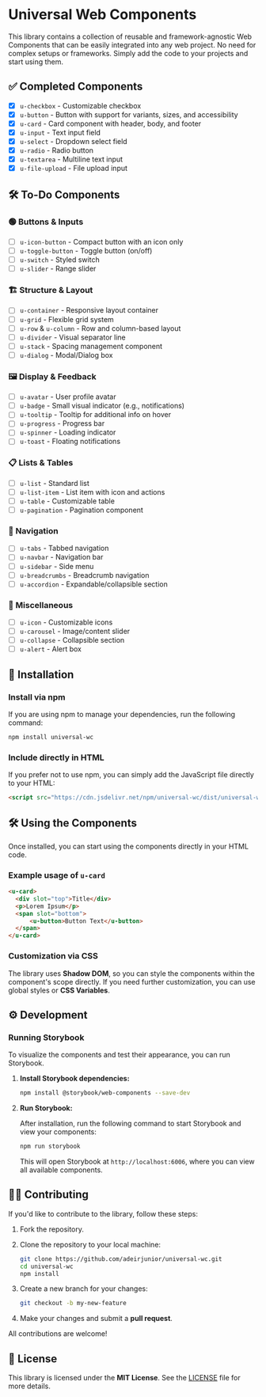 # Universal Web Components

This library contains a collection of reusable and framework-agnostic Web Components that can be easily integrated into any web project. No need for complex setups or frameworks. Simply add the code to your projects and start using them.

## ✅ Completed Components

- [x] `u-checkbox` - Customizable checkbox  
- [x] `u-button` - Button with support for variants, sizes, and accessibility  
- [x] `u-card` - Card component with header, body, and footer  
- [x] `u-input` - Text input field  
- [x] `u-select` - Dropdown select field  
- [x] `u-radio` - Radio button  
- [x] `u-textarea` - Multiline text input  
- [x] `u-file-upload` - File upload input  

## 🛠️ To-Do Components  

### 🟢 Buttons & Inputs

- [ ] `u-icon-button` - Compact button with an icon only  
- [ ] `u-toggle-button` - Toggle button (on/off)  
- [ ] `u-switch` - Styled switch  
- [ ] `u-slider` - Range slider  

### 🏗️ Structure & Layout

- [ ] `u-container` - Responsive layout container  
- [ ] `u-grid` - Flexible grid system  
- [ ] `u-row` & `u-column` - Row and column-based layout  
- [ ] `u-divider` - Visual separator line  
- [ ] `u-stack` - Spacing management component  
- [ ] `u-dialog` - Modal/Dialog box  

### 🖼️ Display & Feedback

- [ ] `u-avatar` - User profile avatar  
- [ ] `u-badge` - Small visual indicator (e.g., notifications)  
- [ ] `u-tooltip` - Tooltip for additional info on hover  
- [ ] `u-progress` - Progress bar  
- [ ] `u-spinner` - Loading indicator  
- [ ] `u-toast` - Floating notifications  

### 📋 Lists & Tables

- [ ] `u-list` - Standard list  
- [ ] `u-list-item` - List item with icon and actions  
- [ ] `u-table` - Customizable table  
- [ ] `u-pagination` - Pagination component  

### 🧭 Navigation

- [ ] `u-tabs` - Tabbed navigation  
- [ ] `u-navbar` - Navigation bar  
- [ ] `u-sidebar` - Side menu  
- [ ] `u-breadcrumbs` - Breadcrumb navigation  
- [ ] `u-accordion` - Expandable/collapsible section  

### 📑 Miscellaneous

- [ ] `u-icon` - Customizable icons  
- [ ] `u-carousel` - Image/content slider  
- [ ] `u-collapse` - Collapsible section  
- [ ] `u-alert` - Alert box  

## 🚀 Installation

### Install via npm

If you are using npm to manage your dependencies, run the following command:

```bash
npm install universal-wc
```

### Include directly in HTML

If you prefer not to use npm, you can simply add the JavaScript file directly to your HTML:

```html
<script src="https://cdn.jsdelivr.net/npm/universal-wc/dist/universal-wc.es.js"></script>
```

## 🛠️ Using the Components

Once installed, you can start using the components directly in your HTML code.

### Example usage of `u-card`

```html
<u-card>
  <div slot="top">Title</div>
  <p>Lorem Ipsum</p>
  <span slot="bottom">
      <u-button>Button Text</u-button>
  </span>
</u-card>
```

### Customization via CSS

The library uses **Shadow DOM**, so you can style the components within the component's scope directly. If you need further customization, you can use global styles or **CSS Variables**.

## ⚙️ Development

### Running Storybook

To visualize the components and test their appearance, you can run Storybook.

1. **Install Storybook dependencies:**

   ```bash
   npm install @storybook/web-components --save-dev
   ```

2. **Run Storybook:**

   After installation, run the following command to start Storybook and view your components:

   ```bash
   npm run storybook
   ```

   This will open Storybook at `http://localhost:6006`, where you can view all available components.

## 🧑‍💻 Contributing

If you'd like to contribute to the library, follow these steps:

1. Fork the repository.
2. Clone the repository to your local machine:

   ```bash
   git clone https://github.com/adeirjunior/universal-wc.git
   cd universal-wc
   npm install
   ```

3. Create a new branch for your changes:

   ```bash
   git checkout -b my-new-feature
   ```

4. Make your changes and submit a **pull request**.

All contributions are welcome!

## 📄 License

This library is licensed under the **MIT License**. See the [LICENSE](./LICENSE) file for more details.
